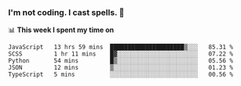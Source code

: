 ### I'm not coding. I cast spells. 🎩

📊 **This week I spent my time on**
<!--START_SECTION:waka-->
```text
JavaScript   13 hrs 59 mins  █████████████████████▒░░░   85.31 % 
SCSS         1 hr 11 mins    █▓░░░░░░░░░░░░░░░░░░░░░░░   07.22 % 
Python       54 mins         █▒░░░░░░░░░░░░░░░░░░░░░░░   05.56 % 
JSON         12 mins         ▒░░░░░░░░░░░░░░░░░░░░░░░░   01.23 % 
TypeScript   5 mins          ░░░░░░░░░░░░░░░░░░░░░░░░░   00.56 % 
```
<!--END_SECTION:waka-->
